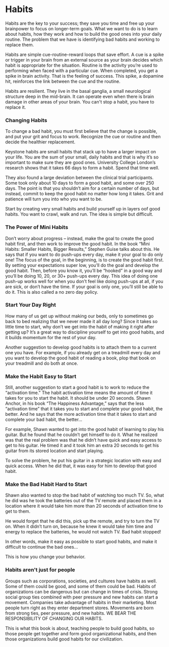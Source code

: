 # Habits

Habits are the key to your success; they save you time and free up your brainpower to focus on longer-term goals. 
What we want to do is to learn about habits, how they work and how to build the good ones into your daily routine. 
The problem that we have is identifying bad habits and working to replace them.

Habits are simple cue-routine-reward loops that save effort. A cue is a spike or trigger in your brain from an 
external source as your brain decides which habit is appropriate for the situation. Routine is the activity 
you’re used to performing when faced with a particular cue. When completed, you get a spike in brain activity. That is the feeling of success. This spike, a dopamine hit, reinforces the link between the 
cue and the routine.

Habits are resilient. They live in the basal ganglia, a small neurological structure deep in 
the mid-brain. It can operate even when there is brain damage in other areas of your brain. You can't stop a habit, you have to replace it.

### Changing Habits

To change a bad habit, you must first believe that the change is possible, and put your grit and focus to work. Recognize the cue or routine and then decide the healthier replacement.

Keystone habits are small habits that stack up to have a larger impact on your life. You are the sum of your small,
daily habits and that is why it’s so important to make sure they are good ones. 
University College London’s research shows that it takes 66 days to form a habit. Spend that time well.

They also found a large deviation between the clinical trial participants. Some took only about 10 days to 
form a good habit, and some over 250 days. The point is that you shouldn’t aim for a certain number of days, 
but instead, commit to keep the good habit no matter how long it takes. Grit and patience will turn you into who you want to be.

Start by creating very small habits and build yourself up in layers oof good habits. You want to crawl, walk and run. The idea is simple but difficult.

### The Power of Mini Habits

Don’t worry about progress – instead, make the goal to create the good habit first, and then work to 
improve the good habit. In the book “Mini Habits: Smaller Habits, Bigger Results,” Stephen Guise talks 
about this. He says that if you want to do push-ups every day, make it your goal to do only one! The focus 
of the goal, in the beginning, is to create the good habit first. By setting your expectations super low, 
you’ll do the goal and develop the good habit. Then, before you know it, you’ll be “hooked” in a good way 
and you’ll be doing 10, 20, or 30+ push-ups every day. This idea of doing one push-up works well for 
when you don’t feel like doing push-ups at all, if you are sick, or don’t have the time. If your goal is only 
one, you’ll still be able to do it. This is also called a no zero day policy.

### Start Your Day Right

How many of us get up without making our beds, only to sometimes go back to bed realizing that we never made 
it all day long? Since it takes so little time to start, why don’t we get into the habit of making it right after 
getting up? It’s a great way to discipline yourself to get into good habits, and it builds momentum for the rest 
of your day. 

Another suggestion to develop good habits is to attach them to a current one you have. For example, 
if you already get on a treadmill every day and you want to develop the good habit of reading a book, 
plop that book on your treadmill and do both at once. 

### Make the Habit Easy to Start

Still, another suggestion to start a good habit is to work to reduce the “activation time.” The habit activation 
time means the amount of time it takes for you to start the habit. It should be under 20 seconds.
Shawn Anchor, in his book “The Happiness Advantage,” says that the less “activation time” that it 
takes you to start and complete your good habit, the better. And he says that the more activation time 
that it takes to start and complete your bad habit, the better…

For example, Shawn wanted to get into the good habit of learning to play his guitar. But he found that he 
couldn’t get himself to do it. What he realized was that the real problem was that he didn’t have quick 
and easy access to get to his guitar. He timed it and it took him an extra 20 seconds to get his guitar 
from its stored location and start playing. 

To solve the problem, he put his guitar in a strategic location with easy and quick access. When he did that, 
it was easy for him to develop that good habit. 

### Make the Bad Habit Hard to Start

Shawn also wanted to stop the bad habit of watching too much TV. So, what he did was he took the batteries 
out of the TV remote and placed them in a location where it would take him more than 20 seconds of activation 
time to get to them. 

He would forget that he did this, pick up the remote, and try to turn the TV on. When it didn’t turn on, 
because he knew it would take him time and energy to replace the batteries, he would not watch TV. Bad habit 
stopped! 

In other words, make it easy as possible to start good habits, and make it difficult to continue the bad ones… 

This is how you change your behavior.



### Habits aren't just for people

Groups such as corporations, societies, and cultures have habits as well. Some of them could be good, and some of 
them could be bad. 
Habits of organizations can be dangerous but can change in times of crisis. Strong social group ties combined 
with peer pressure and new habits can start a movement.
Companies take advantage of habits in their marketing. Most people turn right as they enter department stores. 
Movements are born from strong ties, peer pressure, and new habits. WE BEAR THE RESPONSIBILITY OF CHANGING OUR 
HABITS.

This is what this book is about, teaching people to build good habits, so those people get together and form good organizational habits, and then those organizations build good habits for our civilization.

